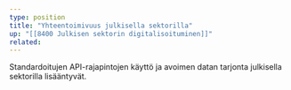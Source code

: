 ```yaml
---
type: position
title: "Yhteentoimivuus julkisella sektorilla"
up: "[[8400 Julkisen sektorin digitalisoituminen]]"
related:
---
```


Standardoitujen API-rajapintojen käyttö ja avoimen datan tarjonta julkisella sektorilla lisääntyvät.